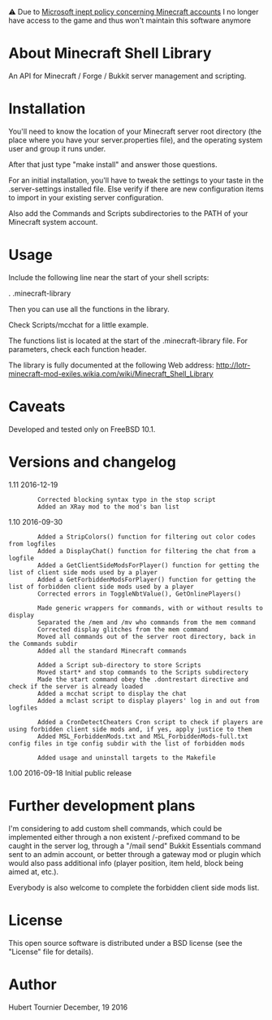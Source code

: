 :warning: Due to [Microsoft inept policy concerning Minecraft accounts](https://help.minecraft.net/hc/en-us/articles/19615552270221) I no longer have access to the game and thus won't maintain this software anymore

About Minecraft Shell Library
=============================
An API for Minecraft / Forge / Bukkit server management and scripting.


Installation
============
You'll need to know the location of your Minecraft server root directory (the place where you have your server.properties file), and the operating system user and group it runs under.

After that just type "make install" and answer those questions.

For an initial installation, you'll have to tweak the settings to your taste in the .server-settings installed file.
Else verify if there are new configuration items to import in your existing server configuration.

Also add the Commands and Scripts subdirectories to the PATH of your Minecraft system account.


Usage
=====
Include the following line near the start of your shell scripts:

. .minecraft-library

Then you can use all the functions in the library.

Check Scripts/mcchat for a little example.

The functions list is located at the start of the .minecraft-library file.
For parameters, check each function header.

The library is fully documented at the following Web address:
http://lotr-minecraft-mod-exiles.wikia.com/wiki/Minecraft_Shell_Library


Caveats
=======
Developed and tested only on FreeBSD 10.1.


Versions and changelog
======================
1.11	2016-12-19

			Corrected blocking syntax typo in the stop script
			Added an XRay mod to the mod's ban list

1.10	2016-09-30

			Added a StripColors() function for filtering out color codes from logfiles
			Added a DisplayChat() function for filtering the chat from a logfile
			Added a GetClientSideModsForPlayer() function for getting the list of client side mods used by a player
			Added a GetForbiddenModsForPlayer() function for getting the list of forbidden client side mods used by a player
			Corrected errors in ToggleNbtValue(), GetOnlinePlayers()
			
			Made generic wrappers for commands, with or without results to display
			Separated the /mem and /mv who commands from the mem command
			Corrected display glitches from the mem command
			Moved all commands out of the server root directory, back in the Commands subdir
			Added all the standard Minecraft commands
			
			Added a Script sub-directory to store Scripts
			Moved start* and stop commands to the Scripts subdirectory
			Made the start command obey the .dontrestart directive and check if the server is already loaded
			Added a mcchat script to display the chat
			Added a mclast script to display players' log in and out from logfiles
			
			Added a CronDetectCheaters Cron script to check if players are using forbidden client side mods and, if yes, apply justice to them
			Added MSL_ForbiddenMods.txt and MSL_ForbiddenMods-full.txt config files in tge config subdir with the list of forbidden mods
			
			Added usage and uninstall targets to the Makefile

1.00	2016-09-18	Initial public release


Further development plans
=========================
I'm considering to add custom shell commands, which could be implemented either through a non existent /-prefixed command to be caught in the server log, through a "/mail send" Bukkit Essentials command sent to an admin account, or better through a gateway mod or plugin which would also pass additional info (player position, item held, block being aimed at, etc.).

Everybody is also welcome to complete the forbidden client side mods list.


License
=======
This open source software is distributed under a BSD license (see the "License" file for details).


Author
======
Hubert Tournier
December, 19 2016
